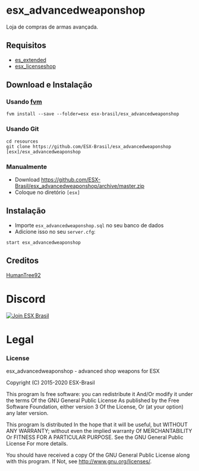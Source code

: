 # esx_advancedweaponshop

Loja de compras de armas avançada.

## Requisitos
- [es_extended](https://github.com/ESX-Brasil/es_extended)
- [esx_licenseshop](https://github.com/ESX-Brasil/esx_licenseshop)

## Download e Instalação

### Usando [fvm](https://github.com/qlaffont/fvm-installer)
```
fvm install --save --folder=esx esx-brasil/esx_advancedweaponshop
```

### Usando Git
```
cd resources
git clone https://github.com/ESX-Brasil/esx_advancedweaponshop [esx]/esx_advancedweaponshop
```

### Manualmente
- Download https://github.com/ESX-Brasil/esx_advancedweaponshop/archive/master.zip
- Coloque no diretório `[esx]`

## Instalação
- Importe `esx_advancedweaponshop.sql` no seu banco de dados
- Adicione isso no seu `server.cfg`:

```
start esx_advancedweaponshop
```

## Creditos

[HumanTree92](https://github.com/HumanTree92)

# Discord

[![Join ESX Brasil](https://discordapp.com/api/guilds/693468263161659402/embed.png?style=banner2)](https://discord.gg/ZGXTsdN)

# Legal
### License
esx_advancedweaponshop - advanced shop weapons for ESX

Copyright (C) 2015-2020 ESX-Brasil

This program Is free software: you can redistribute it And/Or modify it under the terms Of the GNU General Public License As published by the Free Software Foundation, either version 3 Of the License, Or (at your option) any later version.

This program Is distributed In the hope that it will be useful, but WITHOUT ANY WARRANTY; without even the implied warranty Of MERCHANTABILITY Or FITNESS FOR A PARTICULAR PURPOSE. See the GNU General Public License For more details.

You should have received a copy Of the GNU General Public License along with this program. If Not, see http://www.gnu.org/licenses/.
